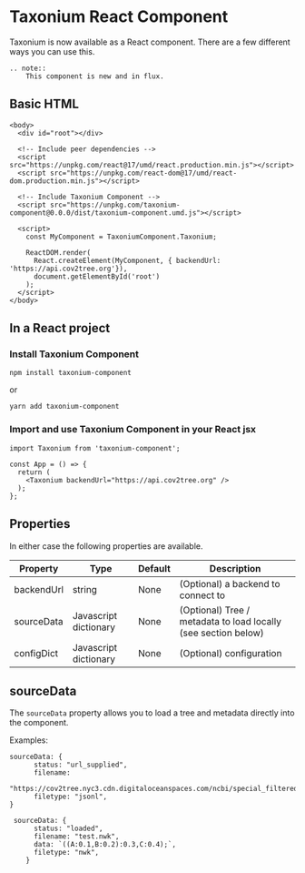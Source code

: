 # Taxonium React Component

Taxonium is now available as a React component. There are a few different ways you can use this.


```{eval-rst}
.. note::
    This component is new and in flux.
```

## Basic HTML

```
<body>
  <div id="root"></div>

  <!-- Include peer dependencies -->
  <script src="https://unpkg.com/react@17/umd/react.production.min.js"></script>
  <script src="https://unpkg.com/react-dom@17/umd/react-dom.production.min.js"></script>

  <!-- Include Taxonium Component -->
  <script src="https://unpkg.com/taxonium-component@0.0.0/dist/taxonium-component.umd.js"></script>

  <script>
    const MyComponent = TaxoniumComponent.Taxonium;

    ReactDOM.render(
      React.createElement(MyComponent, { backendUrl: 'https://api.cov2tree.org'}),
      document.getElementById('root')
    );
  </script>
</body>
```

## In a React project

### Install Taxonium Component

```
npm install taxonium-component
```

or

```
yarn add taxonium-component
```

### Import and use Taxonium Component in your React jsx

```
import Taxonium from 'taxonium-component';

const App = () => {
  return (
    <Taxonium backendUrl="https://api.cov2tree.org" />
  );
};
```

## Properties

In either case the following properties are available.

| Property   | Type                  | Default | Description                                                    |
| ---------- | --------------------- | ------- | -------------------------------------------------------------- |
| backendUrl | string                | None    | (Optional) a backend to connect to                             |
| sourceData | Javascript dictionary | None    | (Optional) Tree / metadata to load locally (see section below) |
| configDict | Javascript dictionary | None    | (Optional) configuration                                       |

## sourceData

The `sourceData` property allows you to load a tree and metadata directly into the component.

Examples:

```
sourceData: {
      status: "url_supplied",
      filename:
        "https://cov2tree.nyc3.cdn.digitaloceanspaces.com/ncbi/special_filtered.jsonl.gz",
      filetype: "jsonl",
}
```

```
 sourceData: {
      status: "loaded",
      filename: "test.nwk",
      data: `((A:0.1,B:0.2):0.3,C:0.4);`,
      filetype: "nwk",
    }
```
